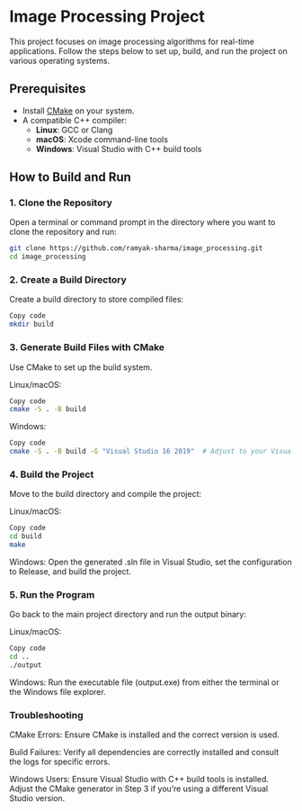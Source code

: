 # Image Processing Project

This project focuses on image processing algorithms for real-time applications. Follow the steps below to set up, build, and run the project on various operating systems.

## Prerequisites

- Install [CMake](https://cmake.org/download/) on your system.
- A compatible C++ compiler:
  - **Linux**: GCC or Clang
  - **macOS**: Xcode command-line tools
  - **Windows**: Visual Studio with C++ build tools

## How to Build and Run

### 1. Clone the Repository
Open a terminal or command prompt in the directory where you want to clone the repository and run:
```bash
git clone https://github.com/ramyak-sharma/image_processing.git
cd image_processing
```

### 2. Create a Build Directory
Create a build directory to store compiled files:

```bash
Copy code
mkdir build
```
### 3. Generate Build Files with CMake
Use CMake to set up the build system.

Linux/macOS:
```bash
Copy code
cmake -S . -B build
```

Windows:
```bash
Copy code
cmake -S . -B build -G "Visual Studio 16 2019"  # Adjust to your Visual Studio version
```

### 4. Build the Project
Move to the build directory and compile the project:

Linux/macOS:
```bash
Copy code
cd build
make
```
Windows: Open the generated .sln file in Visual Studio, set the configuration to Release, and build the project.

### 5. Run the Program
Go back to the main project directory and run the output binary:

Linux/macOS:
```bash
Copy code
cd ..
./output
```
Windows: Run the executable file (output.exe) from either the terminal or the Windows file explorer.

### Troubleshooting
CMake Errors: Ensure CMake is installed and the correct version is used.

Build Failures: Verify all dependencies are correctly installed and consult the logs for specific errors.

Windows Users: Ensure Visual Studio with C++ build tools is installed. Adjust the CMake generator in Step 3 if you’re using a different Visual Studio version.